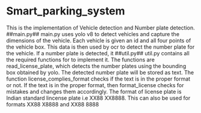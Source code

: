 # Smart_parking_system
This is the implementation of Vehicle detection and Number plate detection.
##main.py##
main.py uses yolo v8 to detect vehicles and capture the dimensions of the vehicle. Each vehicle is given an id and all four points of the vehicle box. This data is then used by ocr to detect the number plate for the vehicle. If a number plate is detected, it 
##util.py##
util.py contains all the required functions for to implement it. The functions are read_license_plate, which detects the number plates using the bounding box obtained by yolo. The detected number plate will be stored as text. The function license_complies_format checks if the text is in the proper format or not. If the text is in the proper format, then format_license checks for mistakes and changes them accordingly.
The format of license plate is Indian standard lincense plate i.e XX88 XX8888.
This can also be used for formats XX88 X8888 and XX88 8888
